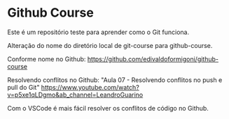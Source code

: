 # Github Course

Este é um repositório teste para aprender como o Git funciona.

Alteração do nome do diretório local de git-course para github-course.

Conforme nome no Github:
https://github.com/edivaldoformigoni/github-course

Resolvendo conflitos no Github:
"Aula 07 - Resolvendo conflitos no push e pull do Git"
https://www.youtube.com/watch?v=p5xe1qLDgmo&ab_channel=LeandroGuarino

Com o VSCode é mais fácil resolver os conflitos de código no Github.
